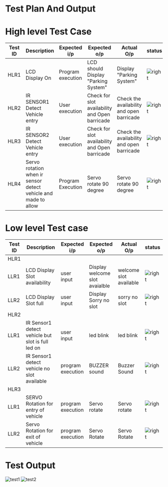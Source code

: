 # Test Plan And Output
# High level Test Case
|Test ID|Description|Expected i/p|Expected o/p|Actual O/p|status|
|---|----|---|---|---|---|
|HLR1|LCD Display On|Program execution|LCD should Display "Parking System"|Display "Parking System"|![right](https://user-images.githubusercontent.com/89115879/157066408-8fe0a8c7-4d1c-42c3-b2ac-ee2f14991684.PNG)|
|HLR2|IR SENSOR1 Detect Vehicle entry |User execution|Check for slot availability and Open barricade|Check the availability and open barricade|![right](https://user-images.githubusercontent.com/89115879/157066408-8fe0a8c7-4d1c-42c3-b2ac-ee2f14991684.PNG)|
|HLR3|IR SENSOR2 Detect Vehicle entry |User execution|Check for slot availability and Open barricade|Check the availability and open barricade|![right](https://user-images.githubusercontent.com/89115879/157066408-8fe0a8c7-4d1c-42c3-b2ac-ee2f14991684.PNG)|
|HLR4|Servo rotation when ir sensor detect vehicle and made to allow|Program Execution|Servo rotate 90 degree|Servo rotate 90 degree|![right](https://user-images.githubusercontent.com/89115879/157066408-8fe0a8c7-4d1c-42c3-b2ac-ee2f14991684.PNG)|


# Low level Test case
|Test ID|Description|Expected i/p|Expected o/p|Actual O/p|status|
|---|----|---|---|---|---|
|HLR1|
|LLR1|LCD Display Slot availability|user input|Display welcome slot avaialble|welcome slot available|![right](https://user-images.githubusercontent.com/89115879/157066408-8fe0a8c7-4d1c-42c3-b2ac-ee2f14991684.PNG)|
|LLR2|LCD Display Slot full|user input|Display Sorry no slot|sorry no slot|![right](https://user-images.githubusercontent.com/89115879/157066408-8fe0a8c7-4d1c-42c3-b2ac-ee2f14991684.PNG)|
|HLR2|
|LLR1|IR Sensor1 detect vehicle but slot is full led on|user input|led blink|led blink|![right](https://user-images.githubusercontent.com/89115879/157066408-8fe0a8c7-4d1c-42c3-b2ac-ee2f14991684.PNG)|
|LLR2|IR Sensor1 detect vehicle no slot available|program execution|BUZZER sound|Buzzer Sound|![right](https://user-images.githubusercontent.com/89115879/157066408-8fe0a8c7-4d1c-42c3-b2ac-ee2f14991684.PNG)|
|HLR3|
|LLR1| SERVO Rotation for entry of vehicle |program execution|Servo rotate|Servo rotate|![right](https://user-images.githubusercontent.com/89115879/157066408-8fe0a8c7-4d1c-42c3-b2ac-ee2f14991684.PNG)|
|LLR2|Servo Rotation for exit of vehicle|program execution|Servo Rotate|Servo Rotate|![right](https://user-images.githubusercontent.com/89115879/157066408-8fe0a8c7-4d1c-42c3-b2ac-ee2f14991684.PNG)|


# Test Output
![test1](https://user-images.githubusercontent.com/89115879/157079668-64c03963-b300-467d-a165-9ed4f74946a1.PNG)
![test2](https://user-images.githubusercontent.com/89115879/157079760-b64716e4-23a9-4c91-958a-03967a0eca78.PNG)

